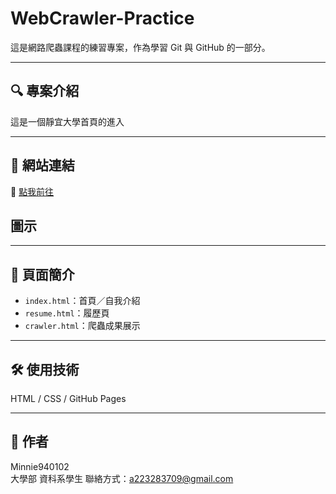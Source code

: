 
# WebCrawler-Practice

這是網路爬蟲課程的練習專案，作為學習 Git 與 GitHub 的一部分。

---

## 🔍 專案介紹

這是一個靜宜大學首頁的進入

---

## 🔗 網站連結

🧭 [點我前往](https://www.pu.edu.tw/)
## 圖示

---



## 📄 頁面簡介

- `index.html`：首頁／自我介紹  
- `resume.html`：履歷頁  
- `crawler.html`：爬蟲成果展示  

---

## 🛠 使用技術

HTML / CSS / GitHub Pages

---

## 👤 作者

Minnie940102  
大學部  資科系學生
聯絡方式：a223283709@gmail.com
